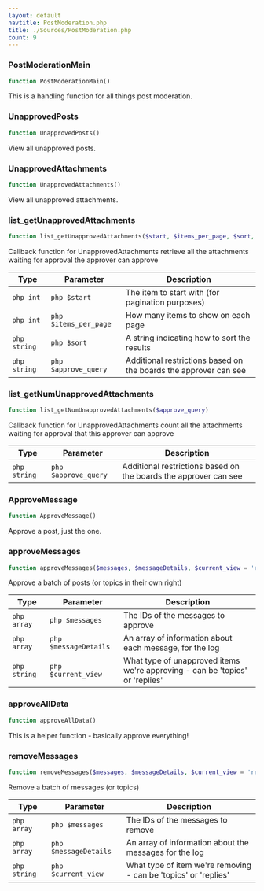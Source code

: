 ```yaml
---
layout: default
navtitle: PostModeration.php
title: ./Sources/PostModeration.php
count: 9
---
```


### PostModerationMain

```php
function PostModerationMain()
```
This is a handling function for all things post moderation.



### UnapprovedPosts

```php
function UnapprovedPosts()
```
View all unapproved posts.



### UnapprovedAttachments

```php
function UnapprovedAttachments()
```
View all unapproved attachments.



### list_getUnapprovedAttachments

```php
function list_getUnapprovedAttachments($start, $items_per_page, $sort, $approve_query)
```
Callback function for UnapprovedAttachments
retrieve all the attachments waiting for approval the approver can approve



Type|Parameter|Description
---|---|---
```php int```|```php $start```|The item to start with (for pagination purposes)
```php int```|```php $items_per_page```|How many items to show on each page
```php string```|```php $sort```|A string indicating how to sort the results
```php string```|```php $approve_query```|Additional restrictions based on the boards the approver can see

### list_getNumUnapprovedAttachments

```php
function list_getNumUnapprovedAttachments($approve_query)
```
Callback function for UnapprovedAttachments
count all the attachments waiting for approval that this approver can approve



Type|Parameter|Description
---|---|---
```php string```|```php $approve_query```|Additional restrictions based on the boards the approver can see

### ApproveMessage

```php
function ApproveMessage()
```
Approve a post, just the one.



### approveMessages

```php
function approveMessages($messages, $messageDetails, $current_view = 'replies')
```
Approve a batch of posts (or topics in their own right)



Type|Parameter|Description
---|---|---
```php array```|```php $messages```|The IDs of the messages to approve
```php array```|```php $messageDetails```|An array of information about each message, for the log
```php string```|```php $current_view```|What type of unapproved items we're approving - can be 'topics' or 'replies'

### approveAllData

```php
function approveAllData()
```
This is a helper function - basically approve everything!



### removeMessages

```php
function removeMessages($messages, $messageDetails, $current_view = 'replies')
```
Remove a batch of messages (or topics)



Type|Parameter|Description
---|---|---
```php array```|```php $messages```|The IDs of the messages to remove
```php array```|```php $messageDetails```|An array of information about the messages for the log
```php string```|```php $current_view```|What type of item we're removing - can be 'topics' or 'replies'

